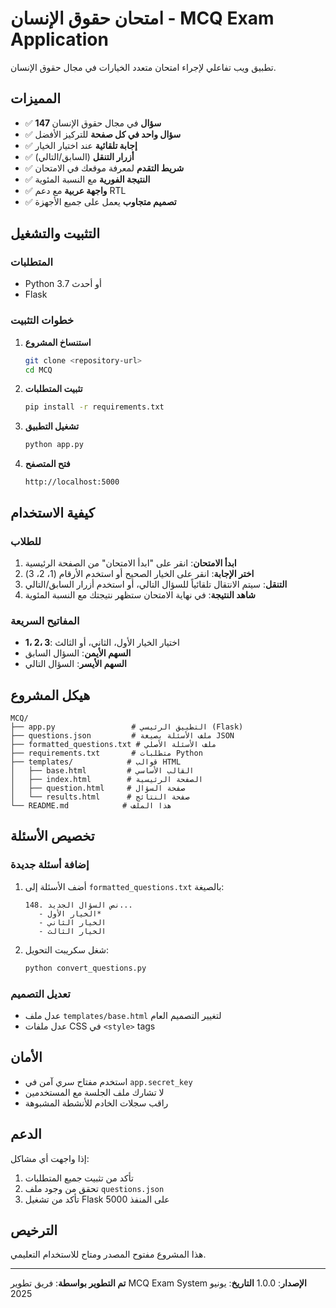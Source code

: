 # امتحان حقوق الإنسان - MCQ Exam Application

تطبيق ويب تفاعلي لإجراء امتحان متعدد الخيارات في مجال حقوق الإنسان.

## المميزات

- ✅ **147 سؤال** في مجال حقوق الإنسان
- ✅ **سؤال واحد في كل صفحة** للتركيز الأفضل
- ✅ **إجابة تلقائية** عند اختيار الخيار
- ✅ **أزرار التنقل** (السابق/التالي)
- ✅ **شريط التقدم** لمعرفة موقعك في الامتحان
- ✅ **النتيجة الفورية** مع النسبة المئوية
- ✅ **واجهة عربية** مع دعم RTL
- ✅ **تصميم متجاوب** يعمل على جميع الأجهزة

## التثبيت والتشغيل

### المتطلبات
- Python 3.7 أو أحدث
- Flask

### خطوات التثبيت

1. **استنساخ المشروع**
   ```bash
   git clone <repository-url>
   cd MCQ
   ```

2. **تثبيت المتطلبات**
   ```bash
   pip install -r requirements.txt
   ```

3. **تشغيل التطبيق**
   ```bash
   python app.py
   ```

4. **فتح المتصفح**
   ```
   http://localhost:5000
   ```

## كيفية الاستخدام

### للطلاب
1. **ابدأ الامتحان**: انقر على "ابدأ الامتحان" من الصفحة الرئيسية
2. **اختر الإجابة**: انقر على الخيار الصحيح أو استخدم الأرقام (1، 2، 3)
3. **التنقل**: سيتم الانتقال تلقائياً للسؤال التالي، أو استخدم أزرار السابق/التالي
4. **شاهد النتيجة**: في نهاية الامتحان ستظهر نتيجتك مع النسبة المئوية

### المفاتيح السريعة
- **1، 2، 3**: اختيار الخيار الأول، الثاني، أو الثالث
- **السهم الأيمن**: السؤال السابق
- **السهم الأيسر**: السؤال التالي

## هيكل المشروع

```
MCQ/
├── app.py                 # التطبيق الرئيسي (Flask)
├── questions.json         # ملف الأسئلة بصيغة JSON
├── formatted_questions.txt # ملف الأسئلة الأصلي
├── requirements.txt       # متطلبات Python
├── templates/            # قوالب HTML
│   ├── base.html         # القالب الأساسي
│   ├── index.html        # الصفحة الرئيسية
│   ├── question.html     # صفحة السؤال
│   └── results.html      # صفحة النتائج
└── README.md            # هذا الملف
```

## تخصيص الأسئلة

### إضافة أسئلة جديدة
1. أضف الأسئلة إلى `formatted_questions.txt` بالصيغة:
   ```
   148. نص السؤال الجديد...
      - الخيار الأول*
      - الخيار الثاني
      - الخيار الثالث
   ```
2. شغل سكريبت التحويل:
   ```bash
   python convert_questions.py
   ```

### تعديل التصميم
- عدل ملف `templates/base.html` لتغيير التصميم العام
- عدل ملفات CSS في `<style>` tags

## الأمان

- استخدم مفتاح سري آمن في `app.secret_key`
- لا تشارك ملف الجلسة مع المستخدمين
- راقب سجلات الخادم للأنشطة المشبوهة

## الدعم

إذا واجهت أي مشاكل:
1. تأكد من تثبيت جميع المتطلبات
2. تحقق من وجود ملف `questions.json`
3. تأكد من تشغيل Flask على المنفذ 5000

## الترخيص

هذا المشروع مفتوح المصدر ومتاح للاستخدام التعليمي.

---

**تم التطوير بواسطة**: فريق تطوير MCQ Exam System
**الإصدار**: 1.0.0
**التاريخ**: يونيو 2025 